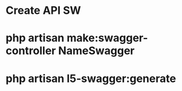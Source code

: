 
# Create API SW
# php artisan make:swagger-controller NameSwagger
# php artisan l5-swagger:generate    


